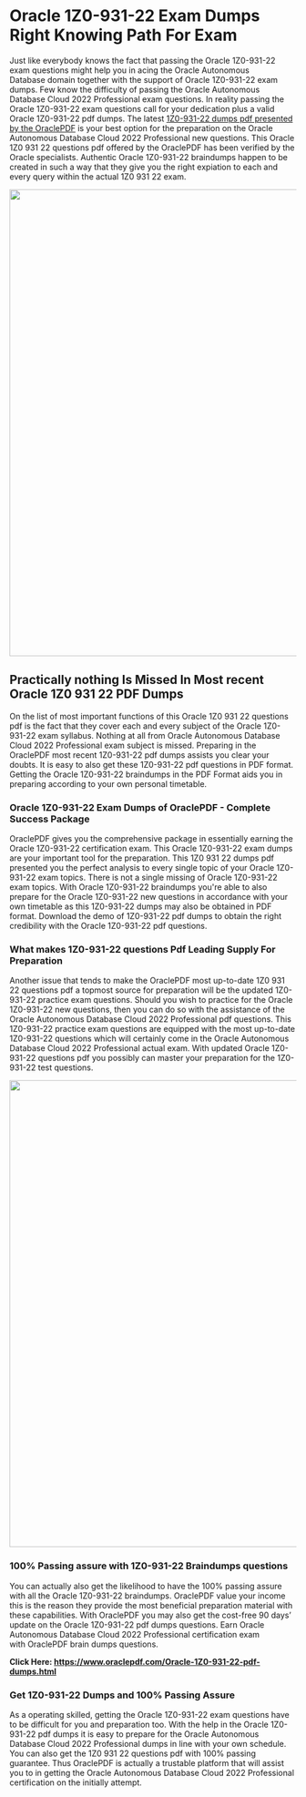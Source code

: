 <h1>Oracle 1Z0-931-22 Exam Dumps Right Knowing Path For Exam</h1>
<p>Just like everybody knows the fact that passing the Oracle 1Z0-931-22 exam questions might help you in acing the&nbsp;Oracle Autonomous Database&nbsp;domain together with the support of Oracle 1Z0-931-22 exam dumps. Few know the difficulty of passing the Oracle Autonomous Database Cloud 2022 Professional exam questions. In reality passing the Oracle 1Z0-931-22 exam questions call for your dedication plus a valid Oracle 1Z0-931-22 pdf dumps. The latest&nbsp;<a href="https://www.oraclepdf.com/Oracle-1Z0-931-22-pdf-dumps.html">1Z0-931-22 dumps pdf presented by the OraclePDF</a>&nbsp;is your best option for the preparation on the Oracle Autonomous Database Cloud 2022 Professional new questions. This Oracle 1Z0 931 22 questions pdf offered by the OraclePDF has been verified by the Oracle specialists. Authentic Oracle 1Z0-931-22 braindumps happen to be created in such a way that they give you the right expiation to each and every query within the actual 1Z0 931 22 exam.</p>
<p><a href="https://www.oraclepdf.com/Oracle-1Z0-931-22-pdf-dumps.html"><img src="https://i.ibb.co/mJY6Knz/1.png" width="820" /></a></p>
<h2>Practically nothing Is Missed In Most recent Oracle 1Z0 931 22 PDF Dumps</h2>
<p>On the list of most important functions of this Oracle 1Z0 931 22 questions pdf is the fact that they cover each and every subject of the Oracle 1Z0-931-22 exam syllabus. Nothing at all from Oracle Autonomous Database Cloud 2022 Professional exam subject is missed. Preparing in the OraclePDF most recent 1Z0-931-22 pdf dumps assists you clear your doubts. It is easy to also get these 1Z0-931-22 pdf questions in PDF format. Getting the Oracle 1Z0-931-22 braindumps in the PDF Format aids you in preparing according to your own personal timetable.</p>
<h3>Oracle 1Z0-931-22 Exam Dumps of OraclePDF - Complete Success Package</h3>
<p>OraclePDF gives you the comprehensive package in essentially earning the Oracle 1Z0-931-22 certification exam. This Oracle 1Z0-931-22 exam dumps are your important tool for the preparation. This 1Z0 931 22 dumps pdf presented you the perfect analysis to every single topic of your Oracle 1Z0-931-22 exam topics. There is not a single missing of Oracle 1Z0-931-22 exam topics. With Oracle 1Z0-931-22 braindumps you're able to also prepare for the Oracle 1Z0-931-22 new questions in accordance with your own timetable as this 1Z0-931-22 dumps may also be obtained in PDF format. Download the demo of 1Z0-931-22 pdf dumps to obtain the right credibility with the Oracle 1Z0-931-22 pdf questions.</p>
<h3>What makes 1Z0-931-22 questions Pdf Leading Supply For Preparation</h3>
<p>Another issue that tends to make the OraclePDF most up-to-date 1Z0 931 22 questions pdf a topmost source for preparation will be the updated 1Z0-931-22 practice exam questions. Should you wish to practice for the Oracle 1Z0-931-22 new questions, then you can do so with the assistance of the Oracle Autonomous Database Cloud 2022 Professional pdf questions. This 1Z0-931-22 practice exam questions are equipped with the most up-to-date 1Z0-931-22 questions which will certainly come in the Oracle Autonomous Database Cloud 2022 Professional actual exam. With updated Oracle 1Z0-931-22 questions pdf you possibly can master your preparation for the 1Z0-931-22 test questions.</p>
<p><img src="https://i.ibb.co/TWQ7T6D/2.png" width="820" /></p>
<h3>100% Passing assure with 1Z0-931-22 Braindumps questions</h3>
<p>You can actually also get the likelihood to have the 100% passing assure with all the Oracle 1Z0-931-22 braindumps. OraclePDF value your income this is the reason they provide the most beneficial preparation material with these capabilities. With OraclePDF you may also get the cost-free 90 days&rsquo; update on the Oracle 1Z0-931-22 pdf dumps questions. Earn Oracle Autonomous Database Cloud 2022 Professional certification exam with&nbsp;OraclePDF&nbsp;brain dumps questions.</p>
<p><strong>Click Here: <a href="https://www.oraclepdf.com/Oracle-1Z0-931-22-pdf-dumps.html">https://www.oraclepdf.com/Oracle-1Z0-931-22-pdf-dumps.html</a></strong></p>
<h3>Get 1Z0-931-22&nbsp;Dumps&nbsp;and 100% Passing Assure</h3>
<p>As a operating skilled, getting the Oracle 1Z0-931-22 exam questions have to be difficult for you and preparation too. With the help in the Oracle 1Z0-931-22 pdf dumps it is easy to prepare for the Oracle Autonomous Database Cloud 2022 Professional dumps in line with your own schedule. You can also get the 1Z0 931 22 questions pdf with 100% passing guarantee. Thus OraclePDF is actually a trustable platform that will assist you to in getting the Oracle Autonomous Database Cloud 2022 Professional certification on the initially attempt.</p>
